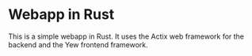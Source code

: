 # Webapp in Rust

This is a simple webapp in Rust. It uses the Actix web framework for the backend and the Yew frontend framework.